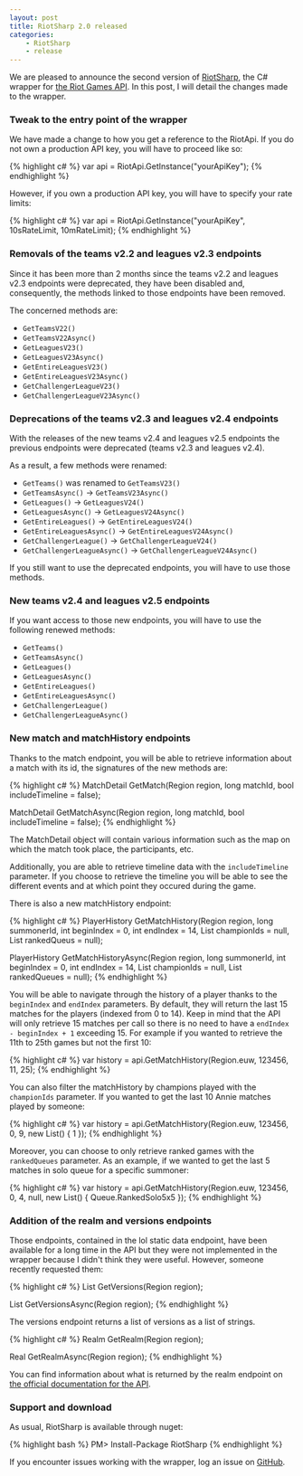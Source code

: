 ```yaml
---
layout: post
title: RiotSharp 2.0 released
categories:
    - RiotSharp
    - release
---
```


We are pleased to announce the second version of
[RiotSharp](https://github.com/BenFradet/RiotSharp), the C# wrapper for
[the Riot Games API](https://developer.riotgames.com/). In this post, I will
detail the changes made to the wrapper.

### Tweak to the entry point of the wrapper

We have made a change to how you get a reference to the RiotApi. If you do not
own a production API key, you will have to proceed like so:

{% highlight c# %}
var api = RiotApi.GetInstance("yourApiKey");
{% endhighlight %}

However, if you own a production API key, you will have to specify your rate
limits:

{% highlight c# %}
var api = RiotApi.GetInstance("yourApiKey", 10sRateLimit, 10mRateLimit);
{% endhighlight %}

### Removals of the teams v2.2 and leagues v2.3 endpoints

Since it has been more than 2 months since the teams v2.2 and leagues v2.3
endpoints were deprecated, they have been disabled and, consequently, the
methods linked to those endpoints have been removed.

The concerned methods are:

  - `GetTeamsV22()`
  - `GetTeamsV22Async()`
  - `GetLeaguesV23()`
  - `GetLeaguesV23Async()`
  - `GetEntireLeaguesV23()`
  - `GetEntireLeaguesV23Async()`
  - `GetChallengerLeagueV23()`
  - `GetChallengerLeagueV23Async()`

### Deprecations of the teams v2.3 and leagues v2.4 endpoints

With the releases of the new teams v2.4 and leagues v2.5 endpoints the previous
endpoints were deprecated (teams v2.3 and leagues v2.4).

As a result, a few methods were renamed:

  - `GetTeams()` was renamed to `GetTeamsV23()`
  - `GetTeamsAsync()` -> `GetTeamsV23Async()`
  - `GetLeagues()` -> `GetLeaguesV24()`
  - `GetLeaguesAsync()` -> `GetLeaguesV24Async()`
  - `GetEntireLeagues()` -> `GetEntireLeaguesV24()`
  - `GetEntireLeaguesAsync()` -> `GetEntireLeaguesV24Async()`
  - `GetChallengerLeague()` -> `GetChallengerLeagueV24()`
  - `GetChallengerLeagueAsync()` -> `GetChallengerLeagueV24Async()`

If you still want to use the deprecated endpoints, you will have to use those
methods.

### New teams v2.4 and leagues v2.5 endpoints

If you want access to those new endpoints, you will have to use the following
renewed methods:

  - `GetTeams()`
  - `GetTeamsAsync()`
  - `GetLeagues()`
  - `GetLeaguesAsync()`
  - `GetEntireLeagues()`
  - `GetEntireLeaguesAsync()`
  - `GetChallengerLeague()`
  - `GetChallengerLeagueAsync()`

### New match and matchHistory endpoints

Thanks to the match endpoint, you will be able to retrieve information about a
match with its id, the signatures of the new methods are:

{% highlight c# %}
MatchDetail GetMatch(Region region, long matchId, bool includeTimeline = false);

MatchDetail GetMatchAsync(Region region, long matchId,
    bool includeTimeline = false);
{% endhighlight %}

The MatchDetail object will contain various information such as the map on which
the match took place, the participants, etc.

Additionally, you are able to retrieve timeline data with the `includeTimeline`
parameter. If you choose to retrieve the timeline you will be able to see the
different events and at which point they occured during the game.

There is also a new matchHistory endpoint:

{% highlight c# %}
PlayerHistory GetMatchHistory(Region region, long summonerId,
    int beginIndex = 0, int endIndex = 14,
    List<int> championIds = null,
    List<Queue> rankedQueus = null);

PlayerHistory GetMatchHistoryAsync(Region region, long summonerId,
    int beginIndex = 0, int endIndex = 14,
    List<int> championIds = null,
    List<Queue> rankedQueues = null);
{% endhighlight %}

You will be able to navigate through the history of a player thanks to the
`beginIndex` and `endIndex` parameters. By default, they will return the last 15
matches for the players (indexed from 0 to 14). Keep in mind that the API will
only retrieve 15 matches per call so there is no need to have a
`endIndex - beginIndex + 1` exceeding 15. For example if you wanted to retrieve
the 11th to 25th games but not the first 10:

{% highlight c# %}
var history = api.GetMatchHistory(Region.euw, 123456, 11, 25);
{% endhighlight %}

You can also filter the matchHistory by champions played with the `championIds`
parameter. If you wanted to get the last 10 Annie matches played by someone:

{% highlight c# %}
var history = api.GetMatchHistory(Region.euw, 123456, 0, 9, new List<int>() { 1 });
{% endhighlight %}

Moreover, you can choose to only retrieve ranked games with the `rankedQueues`
parameter. As an example, if we wanted to get the last 5 matches in solo queue
for a specific summoner:

{% highlight c# %}
var history = api.GetMatchHistory(Region.euw, 123456, 0, 4, null,
    new List<Queue>() { Queue.RankedSolo5x5 });
{% endhighlight %}

### Addition of the realm and versions endpoints

Those endpoints, contained in the lol static data endpoint, have been available
for a long time in the API but they were not implemented in the wrapper because
I didn't think they were useful. However, someone recently requested them:

{% highlight c# %}
List<string> GetVersions(Region region);

List<string> GetVersionsAsync(Region region);
{% endhighlight %}

The versions endpoint returns a list of versions as a list of strings.

{% highlight c# %}
Realm GetRealm(Region region);

Real GetRealmAsync(Region region);
{% endhighlight %}

You can find information about what is returned by the realm endpoint on
[the official documentation for the API](https://developer.riotgames.com/api/methods#!/821/2894).

### Support and download

As usual, RiotSharp is available through nuget:

{% highlight bash %}
PM> Install-Package RiotSharp
{% endhighlight %}

If you encounter issues working with the wrapper, log an issue on
[GitHub](https://github.com/BenFradet/RiotSharp/issues).
